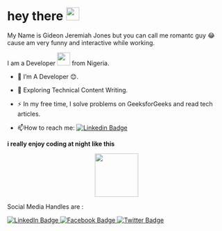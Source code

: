 <h1>
  hey there
  <img src="https://media.giphy.com/media/hvRJCLFzcasrR4ia7z/giphy.gif" width="30px"/>
</h1>

My Name is Gideon Jeremiah Jones but you can call me romantc guy 😂 cause am very funny and interactive while working.

I am a  Developer <img src="https://media.giphy.com/media/WUlplcMpOCEmTGBtBW/giphy.gif" width="30"> from Nigeria.


- :telescope: I’m  A Developer 😊.

- :seedling: Exploring Technical Content Writing.

- :zap: In my free time, I solve problems on GeeksforGeeks and read tech articles.

- :mailbox:How to reach me: [![Linkedin Badge](https://img.shields.io/badge/-gideon-blue?style=flat&logo=Linkedin&logoColor=white)](https://www.linkedin.com/in/gideon-jones-340721255/)

<b> i really enjoy coding at night like this </b>

<div id="header" align="center">
  <img src="https://media.giphy.com/media/M9gbBd9nbDrOTu1Mqx/giphy.gif" width="100"/>
</div>

Social Media Handles are :



<div id="badges">
  <a href="https://www.linkedin.com/in/gideon-jones-340721255/">
    <img src="https://img.shields.io/badge/LinkedIn-blue?style=for-the-badge&logo=linkedin&logoColor=white" alt="LinkedIn Badge"/>
      
  </a>
  <a href="https://www.facebook.com/profile.php?id=100089101622266">
    <img src="https://img.shields.io/badge/Facebook-blue?style=for-the-badge&logo=facebook&logoColor=white" alt="Facebook Badge"/>
      
  </a>
  <a href="https://twitter.com/Gidee_Tech">
    <img src="https://img.shields.io/badge/Twitter-blue?style=for-the-badge&logo=twitter&logoColor=white" alt="Twitter Badge"/>
      
  </a>
    
    
</div>







<!--
**Gideonjon/Gideonjon** is a ✨ _special_ ✨ repository because its `README.md` (this file) appears on your GitHub profile.

Here are some ideas to get you started:

- 🔭 I’m currently working on ...
- 🌱 I’m currently learning ...
- 👯 I’m looking to collaborate on ...
- 🤔 I’m looking for help with ...
- 💬 Ask me about ...
- 📫 How to reach me: ...
- 😄 Pronouns: ...
- ⚡ Fun fact: ...
--> 
